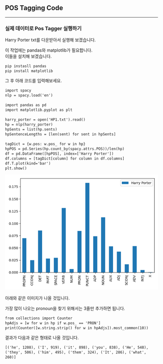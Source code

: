 ## POS Tagging Code
---

### 실제 데이터로 Pos Tagger 실행하기
Harry Porter txt를 다운받아서 실행해 보겠습니다.   

이 작업에는 pandas와 matplotlib가 필요합니다.   
이들을 설치해 보겠습니다.   

```
pip instasll pandas
pip install matplotlib
```

그 후 아래 코드를 입력해보세요.   

```
import spacy
nlp = spacy.load('en')

import pandas as pd
import matplotlib.pyplot as plt

harry_porter = open('HP1.txt').read()
hp = nlp(harry_porter)
hpSents = list(hp.sents)
hpSentenceLengths = [len(sent) for sent in hpSents]

tagDict = {w.pos: w.pos_ for w in hp}
hpPOS = pd.Series(hp.count_by(spacy.attrs.POS))/len(hp)
df = pd.DataFrame([hpPOS], index=['Harry Porter'])
df.columns = [tagDict[column] for column in df.columns]
df.T.plot(kind='bar')
plt.show()
```

![image0001](image0001.png)

아래와 같은 이미지가 나올 것입니다.   

가장 많이 나오는 pronoun을 찾기 위해서는 3줄만 추가하면 됩니다.   

```
from collections import Counter
hpAdjs = [w for w in hp if w.pos_ == 'PRON']
print(Counter([w.string.strip() for w in hpAdjs]).most_common(10))
```

결과가 다음과 같은 형태로 나올 것입니다.   

```
[('he', 1208), ('I', 919), ('it', 898), ('you', 838), ('He', 548), ('they', 506), ('him', 495), ('them', 324), ('It', 286), ('what', 260)]
```
